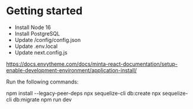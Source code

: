 # Getting started

- Install Node 16
- Install PostgreSQL
- Update /config/config.json
- Update .env.local
- Update next.config.js

https://docs.envytheme.com/docs/minta-react-documentation/setup-enable-development-environment/application-install/
  
Run the following commands:

npm install --legacy-peer-deps
npx sequelize-cli db:create
npx sequelize-cli db:migrate
npm run dev

